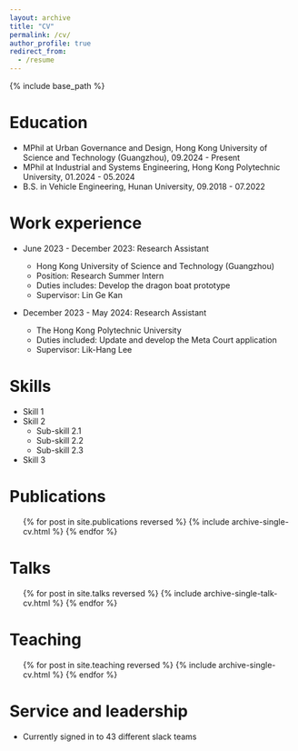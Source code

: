 ```yaml
---
layout: archive
title: "CV"
permalink: /cv/
author_profile: true
redirect_from:
  - /resume
---
```


{% include base_path %}

Education
======
* MPhil at Urban Governance and Design, Hong Kong University of Science and Technology (Guangzhou), 09.2024 - Present
* MPhil at Industrial and Systems Engineering, Hong Kong Polytechnic University, 01.2024 - 05.2024
* B.S. in Vehicle Engineering, Hunan University, 09.2018 - 07.2022

Work experience
======
* June 2023 - December 2023: Research Assistant
  * Hong Kong University of Science and Technology (Guangzhou)
  * Position: Research Summer Intern
  * Duties includes: Develop the dragon boat prototype
  * Supervisor: Lin Ge Kan

* December 2023 - May 2024: Research Assistant
  * The Hong Kong Polytechnic University
  * Duties included: Update and develop the Meta Court application
  * Supervisor: Lik-Hang Lee

  
Skills
======
* Skill 1
* Skill 2
  * Sub-skill 2.1
  * Sub-skill 2.2
  * Sub-skill 2.3
* Skill 3

Publications
======
  <ul>{% for post in site.publications reversed %}
    {% include archive-single-cv.html %}
  {% endfor %}</ul>
  
Talks
======
  <ul>{% for post in site.talks reversed %}
    {% include archive-single-talk-cv.html  %}
  {% endfor %}</ul>
  
Teaching
======
  <ul>{% for post in site.teaching reversed %}
    {% include archive-single-cv.html %}
  {% endfor %}</ul>
  
Service and leadership
======
* Currently signed in to 43 different slack teams
